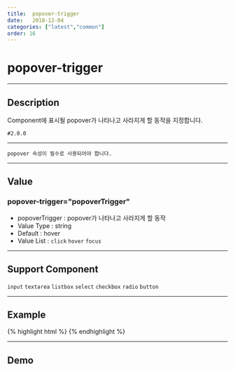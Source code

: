 ```yaml
---
title:  popover-trigger
date:   2018-12-04
categories: ["latest","common"]
order: 16
---
```


popover-trigger
===
---

## Description
Component에 표시될 popover가 나타나고 사라지게 할 동작을 지정합니다.

`#2.0.0`

---

`popover 속성이 필수로 사용되어야 합니다.`

---

## Value

### popover-trigger="popoverTrigger"

* popoverTrigger : popover가 나타나고 사라지게 할 동작
* Value Type : string
* Default : hover
* Value List : `click` `hover` `focus`

---
## Support Component

`input` `textarea` `listbox` `select` `checkbox` `radio` `button`

---
## Example
{% highlight html %}
<sbux-input id="inputIdx" name="inputIdx" uitype="text" popover="SBUx popover" popover-trigger="click"></sbux-input>
{% endhighlight %}

---
## Demo
<sbux-input id="inputIdx" name="inputIdx" uitype="text" popover="SBUx popover" popover-trigger="click"></sbux-input>